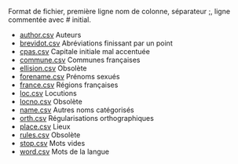Format de fichier, première ligne nom de colonne, séparateur ;, ligne commentée avec # initial.

* [author.csv](author.csv) Auteurs
* [brevidot.csv](brevidot.csv) Abréviations finissant par un point
* [cpas.csv](caps.csv) Capitale initiale mal accentuée
* [commune.csv](commune.csv) Communes françaises
* [ellision.csv](ellision.csv) Obsolète 
* [forename.csv](forename.csv) Prénoms sexués
* [france.csv](france.csv) Régions françaises
* [loc.csv](loc.csv) Locutions
* [locno.csv](locno.csv) Obsolète
* [name.csv](name.csv)  Autres noms catégorisés
* [orth.csv](orth.csv) Régularisations orthographiques
* [place.csv](place.csv) Lieux
* [rules.csv](rules.csv) Obsolète
* [stop.csv](stop.csv) Mots vides
* [word.csv](word.csv) Mots de la langue
